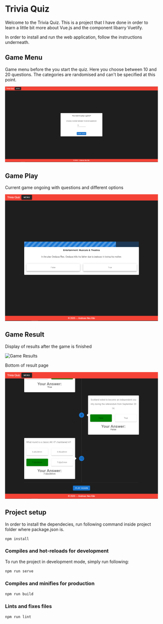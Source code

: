 # Trivia Quiz

Welcome to the Trivia Quiz. This is a project that I have done in order to learn a little bit more about Vue.js and the component libarry Vuetify.

In order to install and run the web application, follow the instructions underneath.

## Game Menu

Game menu before the you start the quiz. Here you choose between 10 and 20 questions. The categories are randomised and can't be specified at this point.

![Game Menu](/src/assets/GameMenu.PNG)

## Game Play

Current game ongoing with questions and different options

![Game Play](/src/assets/GamePlay.PNG)

## Game Result

Display of results after the game is finished

![Game Results](/src/assets/GameResults.PNG)

Bottom of result page

![Game Results Bottom](/src/assets/Results-Bottom.PNG)

## Project setup

In order to install the dependecies, run following command inside project folder where package.json is.

```
npm install
```

### Compiles and hot-reloads for development

To run the project in development mode, simply run following:

```
npm run serve
```

### Compiles and minifies for production

```
npm run build
```

### Lints and fixes files

```
npm run lint
```
